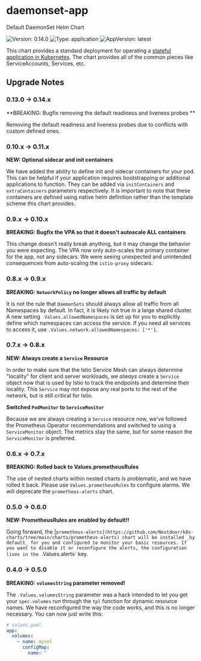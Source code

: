 # daemonset-app

Default DaemonSet Helm Chart

![Version: 0.14.0](https://img.shields.io/badge/Version-0.14.0-informational?style=flat-square) ![Type: application](https://img.shields.io/badge/Type-application-informational?style=flat-square) ![AppVersion: latest](https://img.shields.io/badge/AppVersion-latest-informational?style=flat-square)

[statefulsets]: https://kubernetes.io/docs/concepts/workloads/controllers/statefulset/
[hpa]: https://kubernetes.io/docs/tasks/run-application/horizontal-pod-autoscale/

This chart provides a standard deployment for operating a [stateful application
in Kubernetes][statefulsets]. The chart provides all of the common pieces like
ServiceAccounts, Services, etc.

## Upgrade Notes

### 0.13.0 -> 0.14.x

**BREAKING: Bugfix removing the default readiness and liveness probes **

Removing the default readiness and liveness probes due to conflicts with custom defined ones.

### 0.10.x -> 0.11.x

**NEW: Optional sidecar and init containers**

We have added the ability to define init and sidecar containers for your pod.
This can be helpful if your application requires bootstrapping or additional
applications to function. They can be added via `initContainers` and
`extraContainers` parameters respectively. It is important to note that these
containers are defined using native helm definition rather than the template
scheme this chart provides.

### 0.9.x -> 0.10.x

**BREAKING: Bugfix the VPA so that it doesn't autoscale ALL containers**

This change doesn't really break anything, but it may change the behavior you
were expecting. The VPA now only auto-scales the primary container for the app,
not any sidecars. We were seeing unexpected and unintended consequences from
auto-scaling the `istio-proxy` sidecars.

### 0.8.x -> 0.9.x

**BREAKING: `NetworkPolicy` no longer allows all traffic by default**

It is not the rule that `DaemonSets` should always allow all traffic from all
Namespaces by default. In fact, it is likely not true in a large shared
cluster. A new setting `.Values.allowedNamespaces` is set up for you to
explicitly define which namespaces can access the service. If you need all
services to access it, use `.Values.network.allowedNamespaces: ['*']`.

### 0.7.x -> 0.8.x

**NEW: Always create a `Service` Resource**

In order to make sure that the Istio Service Mesh can always determine
"locality" for client and server workloads, we _always_ create a `Service`
object now that is used by Istio to track the endpoints and determine their
locality. This `Service` may not expose any real ports to the rest of the
network, but is still critical for Istio.

**Switched `PodMonitor` to `ServiceMonitor`**

Because we are always creating a `Service` resource now, we've followed the
Prometheus Operator recommendations and switched to using a `ServiceMonitor`
object. The metrics stay the same, but for some reason the `ServiceMonitor` is
preferred.

### 0.6.x -> 0.7.x

**BREAKING: Rolled back to Values.prometheusRules**

The use of nested charts within nested charts is problematic, and we have
rolled it back. Please use `Values.prometheusRules` to configure alarms. We
will deprecate the `prometheus-alerts` chart.

### 0.5.0 -> 0.6.0

**NEW: PrometheusRules are enabled by default!!**

Going forward, the
[`prometheus-alerts](https://github.com/Nextdoor/k8s-charts/tree/main/charts/prometheus-alerts)
chart will be installed _by default_ for you and configured to monitor your
basic resources. If you want to disable it or reconfigure the alerts, the
configuration lives in the `.Values.alerts` key.

### 0.4.0 -> 0.5.0

**BREAKING: `volumesString` parameter removed!**

The `.Values.volumesString` parameter was a hack intended to let you get your
`spec.volumes` run through the `tpl` function for dynamic resource names. We
have reconfigured the way the code works, and this is no longer necessary. You
can now just write this:

```yaml
# values.yaml
app:
  volumes:
    - name: myvol
      configMap:
        name: "